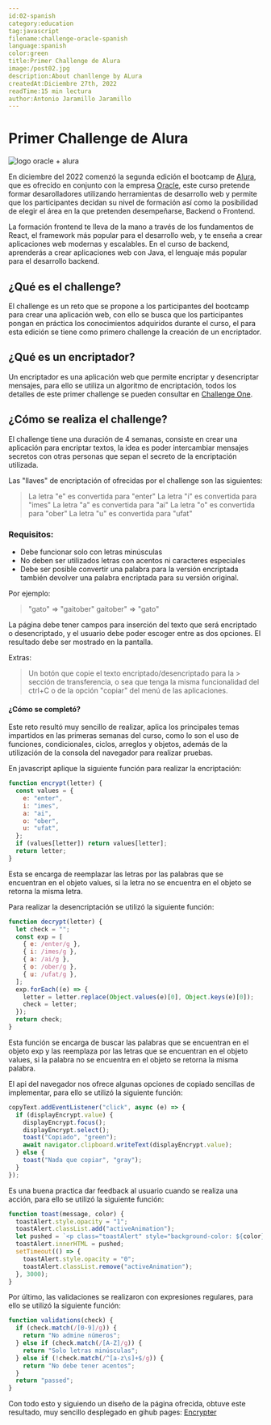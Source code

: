 ```yaml
---
id:02-spanish
category:education
tag:javascript
filename:challenge-oracle-spanish
language:spanish
color:green
title:Primer Challenge de Alura
image:/post02.jpg
description:About chanllenge by ALura
createdAt:Diciembre 27th, 2022
readTime:15 min lectura
author:Antonio Jaramillo Jaramillo
---
```

# Primer Challenge de Alura
![logo oracle + alura](https://backendblog.fly.dev/post02.jpg)

En diciembre del 2022 comenzó la segunda edición el bootcamp de [Alura](https://app.aluracursos.com), que es ofrecido en conjunto con la empresa [Oracle](www.oracle.com), este curso pretende formar desarolladores utilizando herramientas de desarrollo web y permite que los participantes decidan su nivel de formación así como la posibilidad de elegir el área en la que pretenden desempeñarse, Backend o Frontend.

La formación frontend te lleva de la mano a través de los fundamentos de React, el framework más popular para el desarrollo web, y te enseña a crear aplicaciones web modernas y escalables. En el curso de backend, aprenderás a crear aplicaciones web con Java, el lenguaje más popular para el desarrollo backend.

## ¿Qué es el challenge?
El challenge es un reto que se propone a los participantes del bootcamp para crear una aplicación web, con ello se busca que los participantes pongan en práctica los conocimientos adquiridos durante el curso, el para esta edición se tiene como primero challenge la creación de un encriptador.

## ¿Qué es un encriptador?
Un encriptador es una aplicación web que permite encriptar y desencriptar mensajes, para ello se utiliza un algoritmo de encriptación, todos los detalles de este primer challenge se pueden consultar en [Challenge One](https://www.aluracursos.com/challenges/challenge-one-logica/sprint01-construye-un-encriptador-texto-con-javascript).

## ¿Cómo se realiza el challenge?
El challenge tiene una duración de 4 semanas, consiste en crear una aplicación para encriptar textos, la idea es poder intercambiar mensajes secretos con otras personas que sepan el secreto de la encriptación utilizada.

Las "llaves" de encriptación of ofrecidas por el challenge son las siguientes:

> La letra "e" es convertida para "enter"
> La letra "i" es convertida para "imes"
> La letra "a" es convertida para "ai"
> La letra "o" es convertida para "ober"
> La letra "u" es convertida para "ufat"


### Requisitos:

- Debe funcionar solo con letras minúsculas
- No deben ser utilizados letras con acentos ni caracteres especiales
- Debe ser posible convertir una palabra para la versión encriptada también devolver una palabra encriptada para su versión original.

Por ejemplo:
>"gato" => "gaitober"
> gaitober" => "gato"

La página debe tener campos para
inserción del texto que será encriptado o desencriptado, y el usuario debe poder escoger entre as dos opciones.
El resultado debe ser mostrado en la pantalla.

Extras:
> Un botón que copie el texto encriptado/desencriptado para la > sección de transferencia, o sea que tenga la misma funcionalidad del ctrl+C o de la opción "copiar" del menú de las aplicaciones.

#### ¿Cómo se completó?
Este reto resultó muy sencillo de realizar, aplica los principales temas impartidos en las primeras semanas del curso, como lo son el uso de funciones, condicionales, ciclos, arreglos y objetos, además de la utilización de la consola del navegador para realizar pruebas.

En javascript aplique la siguiente función para realizar la encriptación:

```javascript
function encrypt(letter) {
  const values = {
    e: "enter",
    i: "imes",
    a: "ai",
    o: "ober",
    u: "ufat",
  };
  if (values[letter]) return values[letter];
  return letter;
}
```
Esta se encarga de reemplazar las letras por las palabras que se encuentran en el objeto values, si la letra no se encuentra en el objeto se retorna la misma letra.

Para realizar la desencriptación se utilizó la siguiente función:



```javascript
function decrypt(letter) {
  let check = "";
  const exp = [
    { e: /enter/g },
    { i: /imes/g },
    { a: /ai/g },
    { o: /ober/g },
    { u: /ufat/g },
  ];
  exp.forEach((e) => {
    letter = letter.replace(Object.values(e)[0], Object.keys(e)[0]);
    check = letter;
  });
  return check;
}
```
Esta función se encarga de buscar las palabras que se encuentran en el objeto exp y las reemplaza por las letras que se encuentran en el objeto values, si la palabra no se encuentra en el objeto se retorna la misma palabra.

El api del navegador nos ofrece algunas opciones de copiado sencillas de implementar, para ello se utilizó la siguiente función:

```javascript
copyText.addEventListener("click", async (e) => {
  if (displayEncrypt.value) {
    displayEncrypt.focus();
    displayEncrypt.select();
    toast("Copiado", "green");
    await navigator.clipboard.writeText(displayEncrypt.value);
  } else {
    toast("Nada que copiar", "gray");
  }
});
```

Es una buena practica dar feedback al usuario cuando se realiza una acción, para ello se utilizó la siguiente función:

```javascript
function toast(message, color) {
  toastAlert.style.opacity = "1";
  toastAlert.classList.add("activeAnimation");
  let pushed = `<p class="toastAlert" style="background-color: ${color};">${message}</p>`;
  toastAlert.innerHTML = pushed;
  setTimeout(() => {
    toastAlert.style.opacity = "0";
    toastAlert.classList.remove("activeAnimation");
  }, 3000);
}
```
Por último, las validaciones se realizaron con expresiones regulares, para ello se utilizó la siguiente función:

```javascript
function validations(check) {
  if (check.match(/[0-9]/g)) {
    return "No admine números";
  } else if (check.match(/[A-Z]/g)) {
    return "Solo letras minúsculas";
  } else if (!check.match(/^[a-z\s]+$/g)) {
    return "No debe tener acentos";
  }
  return "passed";
}
```

Con todo esto y siguiendo un diseño de la página ofrecida, obtuve este resultado, muy sencillo desplegado en gihub pages: [Encrypter](https://drako9159.github.io/encryptorByDrako/)